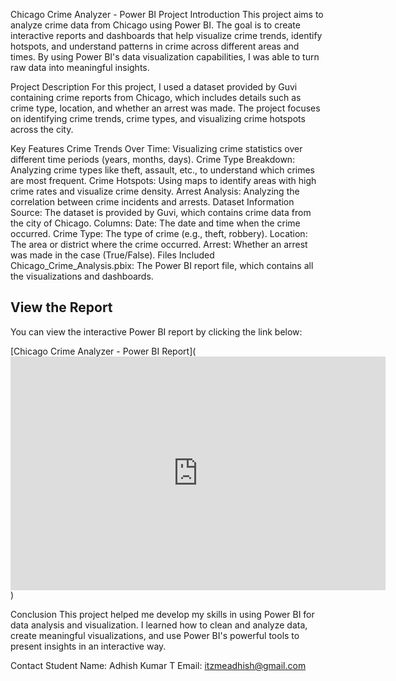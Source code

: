 Chicago Crime Analyzer - Power BI Project
Introduction
This project aims to analyze crime data from Chicago using Power BI. The goal is to create interactive reports and dashboards that help visualize crime trends, identify hotspots, and understand patterns in crime across different areas and times. By using Power BI's data visualization capabilities, I was able to turn raw data into meaningful insights.

Project Description
For this project, I used a dataset provided by Guvi containing crime reports from Chicago, which includes details such as crime type, location, and whether an arrest was made. The project focuses on identifying crime trends, crime types, and visualizing crime hotspots across the city.

Key Features
Crime Trends Over Time: Visualizing crime statistics over different time periods (years, months, days).
Crime Type Breakdown: Analyzing crime types like theft, assault, etc., to understand which crimes are most frequent.
Crime Hotspots: Using maps to identify areas with high crime rates and visualize crime density.
Arrest Analysis: Analyzing the correlation between crime incidents and arrests.
Dataset Information
Source: The dataset is provided by Guvi, which contains crime data from the city of Chicago.
Columns:
Date: The date and time when the crime occurred.
Crime Type: The type of crime (e.g., theft, robbery).
Location: The area or district where the crime occurred.
Arrest: Whether an arrest was made in the case (True/False).
Files Included
Chicago_Crime_Analysis.pbix: The Power BI report file, which contains all the visualizations and dashboards.

## View the Report
You can view the interactive Power BI report by clicking the link below:

[Chicago Crime Analyzer - Power BI Report](<iframe title="CHICAGO CRIME ANALYZER" width="600" height="373.5" src="https://app.powerbi.com/view?r=eyJrIjoiMjMwYWYxODItMzk0My00OWE5LTkzZDctYjQ4Y2E0NDY4MzhkIiwidCI6ImQxYjYxZWVkLWVjZTYtNGZhMC1hMDFmLWU0M2M1Mzc1YjNkNiJ9" frameborder="0" allowFullScreen="true"></iframe>)


Conclusion
This project helped me develop my skills in using Power BI for data analysis and visualization. I learned how to clean and analyze data, create meaningful visualizations, and use Power BI's powerful tools to present insights in an interactive way.

Contact
Student Name: Adhish Kumar T
Email: itzmeadhish@gmail.com

